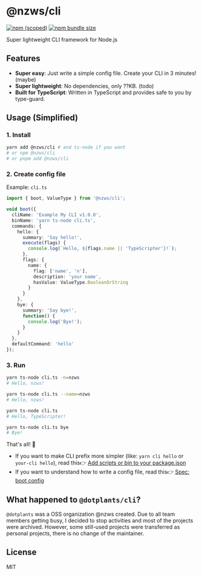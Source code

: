 # @nzws/cli

[![npm (scoped)](https://img.shields.io/npm/v/@nzws/cli?style=for-the-badge)](https://github.com/nzws/cli/releases)
[![npm bundle size](https://img.shields.io/bundlephobia/min/@nzws/cli?style=for-the-badge)](https://npm.im/@nzws/cli)

Super lightweight CLI framework for Node.js

## Features

- **Super easy**: Just write a simple config file. Create your CLI in 3 minutes! (maybe)
- **Super lightweight**: No dependencies, only ??KB. (todo)
- **Built for TypeScript**: Written in TypeScript and provides safe to you by type-guard.

## Usage (Simplified)

### 1. Install

```bash
yarn add @nzws/cli # and ts-node if you want
# or npm @nzws/cli
# or pnpm add @nzws/cli
```

### 2. Create config file

Example: `cli.ts`

```typescript
import { boot, ValueType } from '@nzws/cli';

void boot({
  cliName: 'Example My CLI v1.0.0',
  binName: 'yarn ts-node cli.ts',
  commands: {
    hello: {
      summary: 'Say hello!',
      execute(flags) {
        console.log(`Hello, ${flags.name || 'TypeScripter'}!`);
      },
      flags: {
        name: {
          flag: ['name', 'n'],
          description: 'your name',
          hasValue: ValueType.BooleanOrString
        }
      }
    },
    bye: {
      summary: 'Say bye!',
      function() {
        console.log('Bye!');
      }
    }
  },
  defaultCommand: 'hello'
});
```

### 3. Run

```bash
yarn ts-node cli.ts -n=nzws
# Hello, nzws!

yarn ts-node cli.ts --name=nzws
# Hello, nzws!

yarn ts-node cli.ts
# Hello, TypeScripter!

yarn ts-node cli.ts bye
# Bye!
```

That's all! 🎉

- If you want to make CLI prefix more simpler (like: `yarn cli hello` or `your-cli hello`), read this👉 [Add scripts or bin to your package.json](./docs/add-scripts-or-bin.md)
- If you want to understand how to write a config file, read this👉 [Spec: boot config](./docs/spec-boot-config.md)

## What happened to `@dotplants/cli`?

`@dotplants` was a OSS organization @nzws created. Due to all team members getting busy, I decided to stop activities and most of the projects were archived.
However, some still-used projects were transferred as personal projects, there is no change of the maintainer.

## License

MIT
